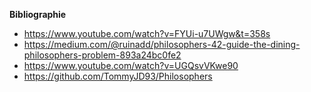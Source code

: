 **Bibliographie**

- https://www.youtube.com/watch?v=FYUi-u7UWgw&t=358s
- https://medium.com/@ruinadd/philosophers-42-guide-the-dining-philosophers-problem-893a24bc0fe2
- https://www.youtube.com/watch?v=UGQsvVKwe90
- https://github.com/TommyJD93/Philosophers
